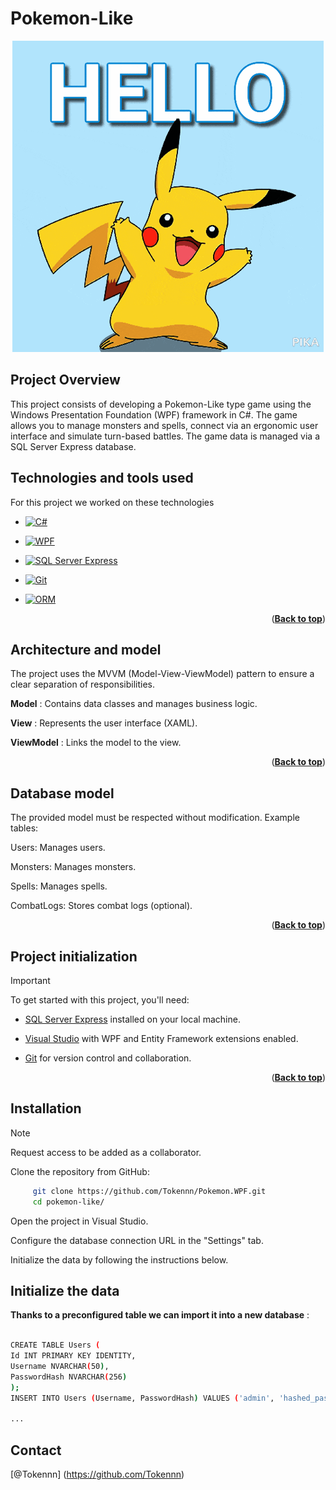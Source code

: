 # Pokemon-Like 


<p align="center">
  <img src="pokemon-like/hello.gif" alt="Battle Simulation">
</p>

<a name="readme-top"></a>

## Project Overview

This project consists of developing a Pokemon-Like type game using the Windows Presentation Foundation (WPF) framework in C#. The game allows you to manage monsters and spells, connect via an ergonomic user interface and simulate turn-based battles. The game data is managed via a SQL Server Express database.

## Technologies and tools used

For this project we worked on these technologies
 
* [![C#][C#]][C#-url]
* [![WPF][WPF]][WPF-url]
* [![SQL Server Express][SQL Server Express]][SQL Server Express-url]
* [![Git][Git]][Git-url]
* [![ORM][ORM]][ORM-url]

  <p align="right">(<a href="#readme-top"><strong>Back to top</strong></a>)</p>

## Architecture and model

The project uses the MVVM (Model-View-ViewModel) pattern to ensure a clear separation of responsibilities.

**Model** : Contains data classes and manages business logic.

**View** : Represents the user interface (XAML).

**ViewModel** : Links the model to the view.

<p align="right">(<a href="#readme-top"><strong>Back to top</strong></a>)</p>

## Database model

The provided model must be respected without modification. Example tables:

Users: Manages users.

Monsters: Manages monsters.

Spells: Manages spells.

CombatLogs: Stores combat logs (optional).

<p align="right">(<a href="#readme-top"><strong>Back to top</strong></a>)</p>

## Project initialization


> [!IMPORTANT]
> To get started with this project, you'll need:

- [SQL Server Express](https://www.microsoft.com/en-us/sql-server/sql-server-downloads) installed on your local machine.

- [Visual Studio](https://visualstudio.microsoft.com/fr/) with WPF and Entity Framework extensions enabled.

- [Git](https://git-scm.com/downloads) for version control and collaboration.

  <p align="right">(<a href="#readme-top"><strong>Back to top</strong></a>)</p>

## Installation

> [!NOTE]
> Request access to be added as a collaborator.

Clone the repository from GitHub:

```bash
     git clone https://github.com/Tokennn/Pokemon.WPF.git
     cd pokemon-like/
````

Open the project in Visual Studio.

Configure the database connection URL in the "Settings" tab.

Initialize the data by following the instructions below.

## Initialize the data

**Thanks to a preconfigured table we can import it into a new database** :

```bash

CREATE TABLE Users (
Id INT PRIMARY KEY IDENTITY,
Username NVARCHAR(50),
PasswordHash NVARCHAR(256)
);
INSERT INTO Users (Username, PasswordHash) VALUES ('admin', 'hashed_password');

...
````

## Contact 

[@Tokennn] (https://github.com/Tokennn)

<!-- (Markdown img link) : -->
 
[C#]: https://img.shields.io/badge/C%23-grey?style=for-the-badge&logo=c-sharp
[C#-url]: https://www.w3schools.com/cs/index.php#:~:text=C%23%20(C-Sharp)%20is,apps%2C%20games%20and%20much%20more.
 
[WPF]: https://img.shields.io/badge/WPF-grey?style=for-the-badge&logo=microsoft
[WPF-url]: https://learn.microsoft.com/en-us/dotnet/desktop/wpf/overview/?view=netdesktop-9.0
 
[SQL Server Express]: https://img.shields.io/badge/SQL%20Server%20Express-grey?style=for-the-badge&logo=microsoft-sql-server&logoColor=white
[SQL Server Express-url]: https://www.microsoft.com/fr-fr/download/details.aspx?id=101064

[Git]: https://img.shields.io/badge/Git-grey?style=for-the-badge&logo=git
[Git-url]: https://git-scm.com

[ORM]: https://img.shields.io/badge/ORM-grey?style=for-the-badge&logo=database
[ORM-url]: https://learn.microsoft.com/fr-fr/ef/
 
 
[product-screenshot]: images/screenshot.png
